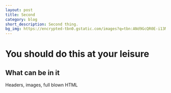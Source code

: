 ```yaml
---
layout: post
title: Second
category: blog
short_description: Second thing.
bg_img: https://encrypted-tbn0.gstatic.com/images?q=tbn:ANd9GcQR0E-i13Mqx_TZgLAhtUWMsQvuMiBQr5Zqk59fQ2FrfSN6iNFRxA
---
```


You should do this at your leisure
==================================

## What can be in it

Headers, images, full blown HTML